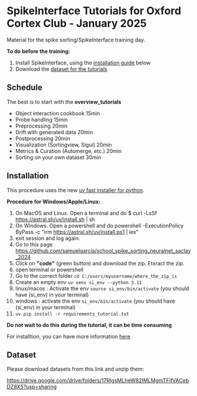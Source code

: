 # SpikeInterface Tutorials for Oxford Cortex Club - January 2025

Material for the spike sorting/SpikeInterface training day.


**To do before the training:**

1. Install SpikeInterface, using the [installation guide](#installation) below
2. Download the [dataset for the tutorials](#dataset)



## Schedule


The best is to start with the **overview_tutorials**

  * Object interaction cookbook 15min
  * Probe handling 15min
  * Preprocessing  20min
  * Drift with generated data 20min
  * Postprocessing 20min
  * Visualization (Sortingview, Sigui) 20min
  * Metrics & Curation (Automerge, etc.) 20min
  * Sorting on your own dataset 30min



## Installation

This procedure uses the new [uv fast installer for python](https://github.com/astral-sh/uv).

**Procedure for Windows/Apple/Linux:**

1. On MacOS and Linux. Open a terminal and do $ curl -LsSf https://astral.sh/uv/install.sh | sh
1. On Windows. Open a powershell and do powershell -ExecutionPolicy ByPass -c "irm https://astral.sh/uv/install.ps1 | iex"
2. exit session and log again.
3. Go to this page https://github.com/samuelgarcia/school_spike_sorting_neuralnet_saclay_2024
4. Click on **"code"** (green button) and download the zip. Etxract the zip.
5. open terminal or powershell
6. Go to the correct folder `cd C:/users/myusername/where_the_zip_is`
7. Create an empty env `uv venv si_env --python 3.11`
8. linux/macos : Activate the env `source si_env/bin/activate` (you should have (si_env) in your terminal)
8. windows : activate the env `si_env/bin/activate` (you should have (si_env) in your terminal)
9. `uv pip install -r requirements_tutorial.txt`

**Do not wait to do this during the tutorial, it can be time consuming**

For installtion, you can have more information [here](https://github.com/SpikeInterface/spikeinterface/tree/main/installation_tips)


## Dataset

Please download datasets from this link and unzip them:

https://drive.google.com/drive/folders/17RlgsMLheW82IMLMgmTFifVACebDZ8X5?usp=sharing
